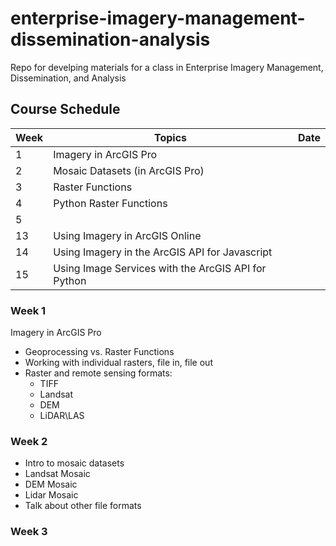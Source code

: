 # enterprise-imagery-management-dissemination-analysis
Repo for develping materials for a class in Enterprise Imagery Management, Dissemination, and Analysis

## Course Schedule
| Week    | Topics | Date |
|---------|--------| ---- |
| 1    | Imagery in ArcGIS Pro |
| 2    | Mosaic Datasets (in ArcGIS Pro) |
| 3    | Raster Functions |
| 4    | Python Raster Functions |
| 5    |  |
| 13   | Using Imagery in ArcGIS Online |
| 14   | Using Imagery in the ArcGIS API for Javascript |
| 15   | Using Image Services with the ArcGIS API for Python |



### Week 1
Imagery in ArcGIS Pro
- Geoprocessing vs. Raster Functions
- Working with individual rasters, file in, file out
- Raster and remote sensing formats:
  - TIFF
  - Landsat
  - DEM
  - LiDAR\LAS
  
### Week 2
- Intro to mosaic datasets
- Landsat Mosaic
- DEM Mosaic
- Lidar Mosaic
- Talk about other file formats

### Week 3
